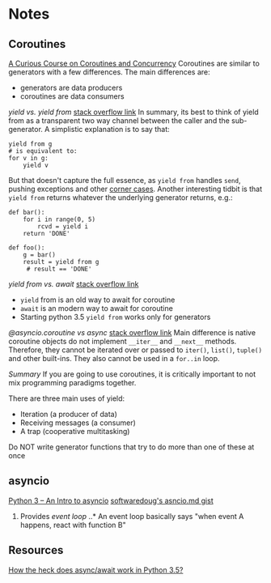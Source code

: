 # Notes

## Coroutines
[A Curious Course on Coroutines and Concurrency](http://dabeaz.com/coroutines/)
Coroutines are similar to generators with a few differences. The main differences are:
* generators are data producers
* coroutines are data consumers

*yield vs. yield from*
[stack overflow link](https://stackoverflow.com/questions/9708902/in-practice-what-are-the-main-uses-for-the-new-yield-from-syntax-in-python-3)
In summary, its best to think of yield from as a transparent two way channel between the caller and the sub-generator.
A simplistic explanation is to say that\:
```
yield from g
# is equivalent to:
for v in g:
    yield v
```
But that doesn't capture the full essence, as `yield from` handles `send`, pushing exceptions and other [corner cases](https://www.python.org/dev/peps/pep-0380/#id13).
Another interesting tidbit is that `yield from` returns whatever the underlying generator returns, e.g.:
```
def bar():
    for i in range(0, 5)
        rcvd = yield i
    return 'DONE'

def foo():
    g = bar()
    result = yield from g
     # result == 'DONE'
 ```

*yield from vs. await*
[stack overflow link](https://stackoverflow.com/questions/44251045/what-does-the-yield-from-syntax-do-in-asyncio-and-how-is-it-different-from-aw)
* `yield` from is an old way to await for coroutine
* `await` is an modern way to await for coroutine
* Starting python 3.5 `yield from` works only for generators

*@asyncio.coroutine vs async*
[stack overflow link](https://stackoverflow.com/questions/40571786/asyncio-coroutine-vs-async-def)
Main difference is native coroutine objects do not implement `__iter__` and  `__next__` methods. Therefore, they cannot be iterated over or passed to `iter()`, `list()`, `tuple()` and other built-ins. They also cannot be used in a `for..in` loop.

*Summary*
If you are going to use coroutines, it is critically important to not mix programming paradigms together.

There are three main uses of yield:
* Iteration (a producer of data)
* Receiving messages (a consumer)
* A trap (cooperative multitasking)

Do NOT write generator functions that try to do more than one of these at once

## asyncio
[Python 3 – An Intro to asyncio](https://www.blog.pythonlibrary.org/2016/07/26/python-3-an-intro-to-asyncio/)
[softwaredoug's asncio.md gist](https://gist.github.com/softwaredoug/86fa2abd60ed203b71de)
1. Provides *event loop*
..* An event loop basically says "when event A happens, react with function B"

## Resources
[How the heck does async/await work in Python 3.5?](https://snarky.ca/how-the-heck-does-async-await-work-in-python-3-5/)
